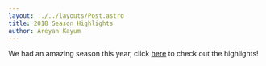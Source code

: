 ```yaml
---
layout: ../../layouts/Post.astro
title: 2018 Season Highlights
author: Areyan Kayum
---
```

We had an amazing season this year, click [here](https://drive.google.com/file/d/1cWc03xZkgnpn_7sXN8zM6l9YCQYb9AHb/view?usp=sharing) to check out the highlights!
